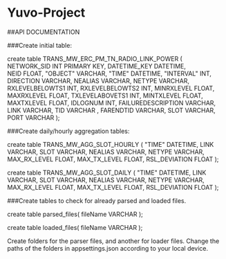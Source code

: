 # Yuvo-Project

##API DOCUMENTATION

###Create initial table:

create table TRANS_MW_ERC_PM_TN_RADIO_LINK_POWER (
  NETWORK_SID INT PRIMARY KEY,
  DATETIME_KEY DATETIME,	
  NEID FLOAT,
  "OBJECT" VARCHAR,
  "TIME" DATETIME,
  "INTERVAL" INT,
  DIRECTION VARCHAR,
  NEALIAS	VARCHAR,
  NETYPE	VARCHAR,
  RXLEVELBELOWTS1	INT,
  RXLEVELBELOWTS2	INT,
  MINRXLEVEL FLOAT,
  MAXRXLEVEL FLOAT,
  TXLEVELABOVETS1	INT,
  MINTXLEVEL FLOAT,
  MAXTXLEVEL FLOAT,
  IDLOGNUM INT,
  FAILUREDESCRIPTION VARCHAR,
  LINK VARCHAR,
  TID VARCHAR ,
  FARENDTID VARCHAR,
  SLOT VARCHAR,
  PORT VARCHAR
);

###Create daily/hourly aggregation tables:

create table TRANS_MW_AGG_SLOT_HOURLY (
  "TIME" DATETIME,
  LINK VARCHAR,
  SLOT VARCHAR,
  NEALIAS	VARCHAR,
  NETYPE	VARCHAR,
  MAX_RX_LEVEL FLOAT,
  MAX_TX_LEVEL FLOAT,
  RSL_DEVIATION FLOAT
);

create table TRANS_MW_AGG_SLOT_DAILY (
  "TIME" DATETIME,
  LINK VARCHAR,
  SLOT VARCHAR,
  NEALIAS	VARCHAR,
  NETYPE	VARCHAR,
  MAX_RX_LEVEL FLOAT,
  MAX_TX_LEVEL FLOAT,
  RSL_DEVIATION FLOAT
);

###Create tables to check for already parsed and loaded files.

create table parsed_files(
fileName VARCHAR
); 

create table loaded_files(
fileName VARCHAR
); 

Create folders for the parser files, and another for loader files. 
Change the paths of the folders in appsettings.json according to your local device.
